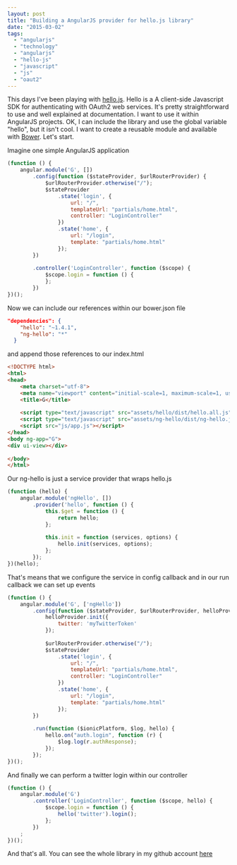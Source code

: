 ```yaml
---
layout: post
title: "Building a AngularJS provider for hello.js library"
date: "2015-03-02"
tags: 
  - "angularjs"
  - "technology"
  - "angularjs"
  - "hello-js"
  - "javascript"
  - "js"
  - "oaut2"
---
```


This days I've been playing with [hello.js](http://adodson.com/hello.js/). Hello is a A client-side Javascript SDK for authenticating with OAuth2 web services. It's pretty straightforward to use and well explained at documentation. I want to use it within AngularJS projects. OK, I can include the library and use the global variable "hello", but it isn't cool. I want to create a reusable module and available with [Bower](http://bower.io/). Let's start.

Imagine one simple AngularJS application

```javascript
(function () {
    angular.module('G', [])
        .config(function ($stateProvider, $urlRouterProvider) {
            $urlRouterProvider.otherwise("/");
            $stateProvider
                .state('login', {
                    url: "/",
                    templateUrl: "partials/home.html",
                    controller: "LoginController"
                })
                .state('home', {
                    url: "/login",
                    template: "partials/home.html"
                });
        })
 
        .controller('LoginController', function ($scope) {
            $scope.login = function () {
            };
        })
})();
```

Now we can include our references within our bower.json file

```json
"dependencies": {
    "hello": "~1.4.1",
    "ng-hello": "*"
  }
```

and append those references to our index.html

```html
<!DOCTYPE html>
<html>
<head>
    <meta charset="utf-8">
    <meta name="viewport" content="initial-scale=1, maximum-scale=1, user-scalable=no, width=device-width">
    <title>G</title>
 
    <script type="text/javascript" src="assets/hello/dist/hello.all.js"></script>
    <script type="text/javascript" src="assets/ng-hello/dist/ng-hello.js"></script>
    <script src="js/app.js"></script>
</head>
<body ng-app="G">
<div ui-view></div>
 
</body>
</html>
```

Our ng-hello is just a service provider that wraps hello.js 

```javascript
(function (hello) {
    angular.module('ngHello', [])
        .provider('hello', function () {
            this.$get = function () {
                return hello;
            };
 
            this.init = function (services, options) {
                hello.init(services, options);
            };
        });
})(hello);
```

That's means that we configure the service in config callback and in our run callback we can set up events

```javascript
(function () {
    angular.module('G', ['ngHello'])
        .config(function ($stateProvider, $urlRouterProvider, helloProvider) {
            helloProvider.init({
                twitter: 'myTwitterToken'
            });
 
            $urlRouterProvider.otherwise("/");
            $stateProvider
                .state('login', {
                    url: "/",
                    templateUrl: "partials/home.html",
                    controller: "LoginController"
                })
                .state('home', {
                    url: "/login",
                    template: "partials/home.html"
                });
        })
 
        .run(function ($ionicPlatform, $log, hello) {
            hello.on("auth.login", function (r) {
                $log.log(r.authResponse);
            });
        });
})();
```

And finally we can perform a twitter login within our controller

```javascript
(function () {
    angular.module('G')
        .controller('LoginController', function ($scope, hello) {
            $scope.login = function () {
                hello('twitter').login();
            };
        })
    ;
})();
```

And that's all. You can see the whole library in my github account [here](https://github.com/gonzalo123/ngHello)
